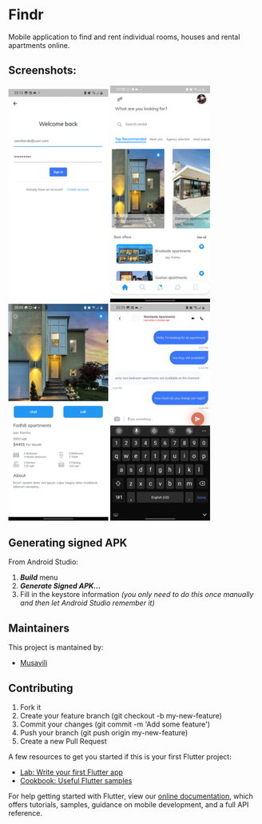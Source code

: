 # Findr
Mobile application to find and rent individual rooms, houses and rental apartments online.

## Screenshots:
<p float="left">
<img src="screenshots/login.png" width="200" >
<img src="screenshots/explore.png" width="200" >
<img src="screenshots/vendor.png" width="200" >
<img src="screenshots/chatw.png" width="200" >
</p>

## Generating signed APK
From Android Studio:
1. ***Build*** menu
2. ***Generate Signed APK...***
3. Fill in the keystore information *(you only need to do this once manually and then let Android Studio remember it)*

## Maintainers
This project is mantained by:
* [Musavili](https://github.com/Musavili/)


## Contributing

1. Fork it
2. Create your feature branch (git checkout -b my-new-feature)
3. Commit your changes (git commit -m 'Add some feature')
5. Push your branch (git push origin my-new-feature)
6. Create a new Pull Request

A few resources to get you started if this is your first Flutter project:

- [Lab: Write your first Flutter app](https://flutter.dev/docs/get-started/codelab)
- [Cookbook: Useful Flutter samples](https://flutter.dev/docs/cookbook)

For help getting started with Flutter, view our
[online documentation](https://flutter.dev/docs), which offers tutorials,
samples, guidance on mobile development, and a full API reference.
